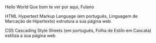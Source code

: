 Hello World
Que bom te ver por aqui, Fulano

HTML
Hypertext Markup Language (em português, Linguagem de Marcação de Hipertexto) estrutura a sua página web

CSS
Cascading Style Sheets (em português, Folha de Estilo em Cascata) estiliza a sua página web

